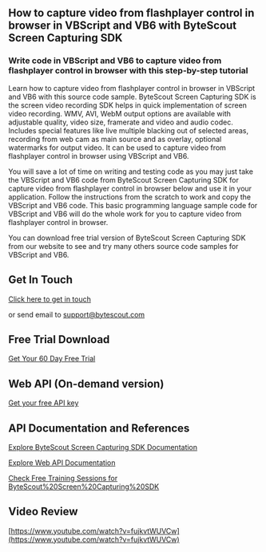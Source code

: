 ## How to capture video from flashplayer control in browser in VBScript and VB6 with ByteScout Screen Capturing SDK

### Write code in VBScript and VB6 to capture video from flashplayer control in browser with this step-by-step tutorial

Learn how to capture video from flashplayer control in browser in VBScript and VB6 with this source code sample. ByteScout Screen Capturing SDK is the screen video recording SDK helps in quick implementation of screen video recording. WMV, AVI, WebM output options are available with adjustable quality, video size, framerate and video and audio codec. Includes special features like live multiple blacking out of selected areas, recording from web cam as main source and as overlay, optional watermarks for output video. It can be used to capture video from flashplayer control in browser using VBScript and VB6.

You will save a lot of time on writing and testing code as you may just take the VBScript and VB6 code from ByteScout Screen Capturing SDK for capture video from flashplayer control in browser below and use it in your application. Follow the instructions from the scratch to work and copy the VBScript and VB6 code. This basic programming language sample code for VBScript and VB6 will do the whole work for you to capture video from flashplayer control in browser.

You can download free trial version of ByteScout Screen Capturing SDK from our website to see and try many others source code samples for VBScript and VB6.

## Get In Touch

[Click here to get in touch](https://bytescout.zendesk.com/hc/en-us/requests/new?subject=ByteScout%20Screen%20Capturing%20SDK%20Question)

or send email to [support@bytescout.com](mailto:support@bytescout.com?subject=ByteScout%20Screen%20Capturing%20SDK%20Question) 

## Free Trial Download

[Get Your 60 Day Free Trial](https://bytescout.com/download/web-installer?utm_source=github-readme)

## Web API (On-demand version)

[Get your free API key](https://pdf.co/documentation/api?utm_source=github-readme)

## API Documentation and References

[Explore ByteScout Screen Capturing SDK Documentation](https://bytescout.com/documentation/index.html?utm_source=github-readme)

[Explore Web API Documentation](https://pdf.co/documentation/api?utm_source=github-readme)

[Check Free Training Sessions for ByteScout%20Screen%20Capturing%20SDK](https://academy.bytescout.com/)

## Video Review

[https://www.youtube.com/watch?v=fujkvtWUVCw](https://www.youtube.com/watch?v=fujkvtWUVCw)